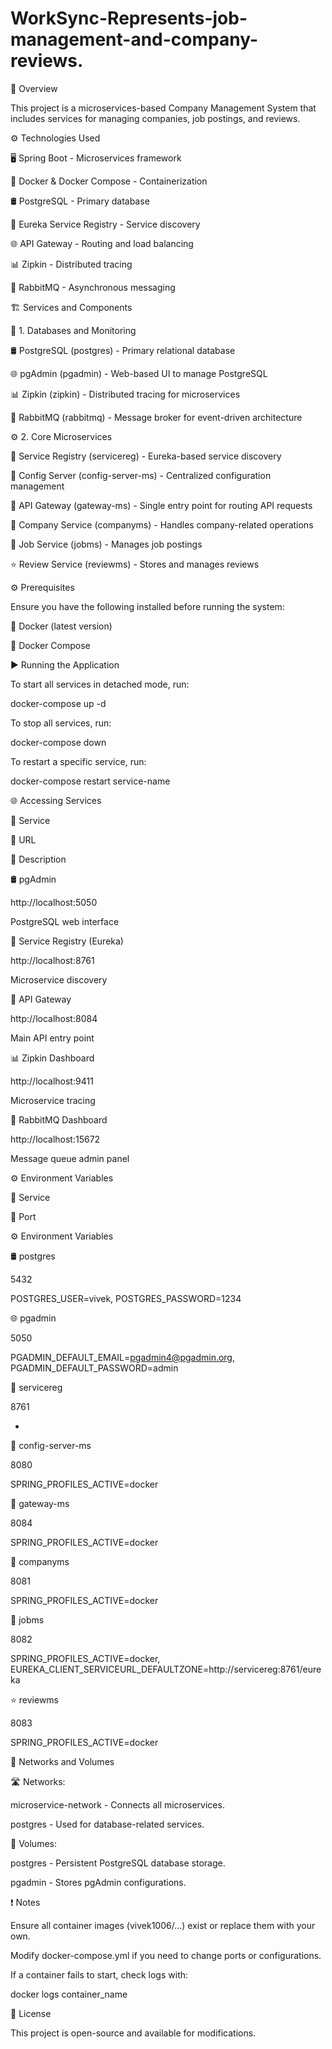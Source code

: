 # WorkSync-Represents-job-management-and-company-reviews.
📝 Overview

This project is a microservices-based Company Management System that includes services for managing companies, job postings, and reviews.

⚙️ Technologies Used

🖥️ Spring Boot - Microservices framework

🐳 Docker & Docker Compose - Containerization

🛢️ PostgreSQL - Primary database

📡 Eureka Service Registry - Service discovery

🌐 API Gateway - Routing and load balancing

📊 Zipkin - Distributed tracing

📩 RabbitMQ - Asynchronous messaging

🏗️ Services and Components

🐄️ 1. Databases and Monitoring

🛢️ PostgreSQL (postgres) - Primary relational database

🌐 pgAdmin (pgadmin) - Web-based UI to manage PostgreSQL

📊 Zipkin (zipkin) - Distributed tracing for microservices

📩 RabbitMQ (rabbitmq) - Message broker for event-driven architecture

⚙️ 2. Core Microservices

📡 Service Registry (servicereg) - Eureka-based service discovery

🔧 Config Server (config-server-ms) - Centralized configuration management

🚪 API Gateway (gateway-ms) - Single entry point for routing API requests

🏢 Company Service (companyms) - Handles company-related operations

💼 Job Service (jobms) - Manages job postings

⭐ Review Service (reviewms) - Stores and manages reviews

⚙️ Prerequisites

Ensure you have the following installed before running the system:

🐳 Docker (latest version)

📜 Docker Compose

▶️ Running the Application

To start all services in detached mode, run:

docker-compose up -d

To stop all services, run:

docker-compose down

To restart a specific service, run:

docker-compose restart service-name

🌐 Accessing Services

📌 Service

🔗 URL

📝 Description

🛢️ pgAdmin

http://localhost:5050

PostgreSQL web interface

📡 Service Registry (Eureka)

http://localhost:8761

Microservice discovery

🚪 API Gateway

http://localhost:8084

Main API entry point

📊 Zipkin Dashboard

http://localhost:9411

Microservice tracing

📩 RabbitMQ Dashboard

http://localhost:15672

Message queue admin panel

⚙️ Environment Variables

📌 Service

📲 Port

⚙️ Environment Variables

🛢️ postgres

5432

POSTGRES_USER=vivek, POSTGRES_PASSWORD=1234

🌐 pgadmin

5050

PGADMIN_DEFAULT_EMAIL=pgadmin4@pgadmin.org, PGADMIN_DEFAULT_PASSWORD=admin

📡 servicereg

8761

-

🔧 config-server-ms

8080

SPRING_PROFILES_ACTIVE=docker

🚪 gateway-ms

8084

SPRING_PROFILES_ACTIVE=docker

🏢 companyms

8081

SPRING_PROFILES_ACTIVE=docker

💼 jobms

8082

SPRING_PROFILES_ACTIVE=docker, EUREKA_CLIENT_SERVICEURL_DEFAULTZONE=http://servicereg:8761/eureka

⭐ reviewms

8083

SPRING_PROFILES_ACTIVE=docker

🔗 Networks and Volumes

🛣️ Networks:

microservice-network - Connects all microservices.

postgres - Used for database-related services.

💾 Volumes:

postgres - Persistent PostgreSQL database storage.

pgadmin - Stores pgAdmin configurations.

❗ Notes

Ensure all container images (vivek1006/...) exist or replace them with your own.

Modify docker-compose.yml if you need to change ports or configurations.

If a container fails to start, check logs with:

docker logs container_name

📜 License

This project is open-source and available for modifications.



